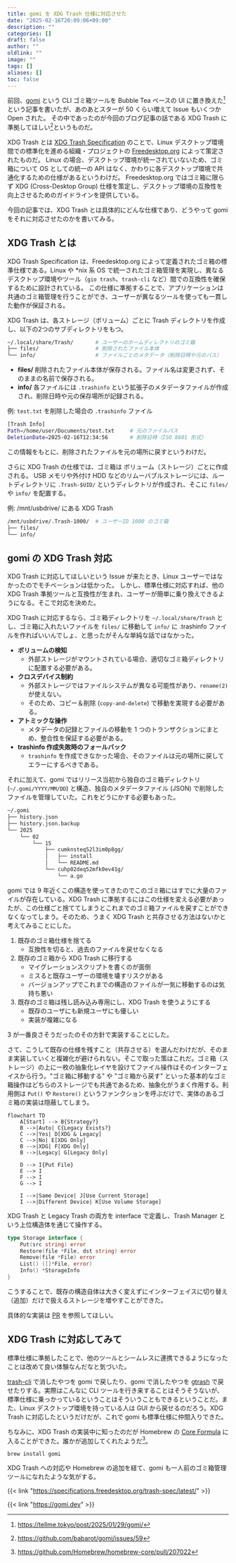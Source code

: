 ```yaml
---
title: gomi を XDG Trash 仕様に対応させた
date: "2025-02-16T20:09:06+09:00"
description: ""
categories: []
draft: false
author: ""
oldlink: ""
image: ""
tags: []
aliases: []
toc: false
---
```


前回、[gomi](https://gomi.dev) という CLI ゴミ箱ツールを Bubble Tea ベースの UI に置き換えた[^gomi-tea]という記事を書いたが、あのあとスターが 50 くらい増えて Issue もいくつか Open された。
その中であったのが今回のブログ記事の話である XDG Trash に準拠してほしい[^issue]というものだ。

[^gomi-tea]: https://tellme.tokyo/post/2025/01/29/gomi/
[^issue]: https://github.com/babarot/gomi/issues/59

XDG Trash とは [XDG Trash Specification](https://specifications.freedesktop.org/trash-spec/latest/) のことで、Linux デスクトップ環境間での標準化を進める組織・プロジェクトの [Freedesktop.org](https://www.freedesktop.org/wiki/) によって策定されたものだ。
Linux の場合、デスクトップ環境が統一されていないため、ゴミ箱について OS としての統一の API はなく、かわりに各デスクトップ環境で共通化するための仕様があるというわけだ。
Freedesktop.org ではゴミ箱に限らず XDG (Cross-Desktop Group) 仕様を策定し、デスクトップ環境の互換性を向上させるためのガイドラインを提供している。

今回の記事では、XDG Trash とは具体的にどんな仕様であり、どうやって gomi をそれに対応させたのかを書いてみる。

## XDG Trash とは

XDG Trash Specification は、Freedesktop.org によって定義されたゴミ箱の標準仕様である。Linux や *nix 系 OS で統一されたゴミ箱管理を実現し、異なるデスクトップ環境やツール（`gio trash`、`trash-cli` など）間での互換性を確保するために設計されている。
この仕様に準拠することで、アプリケーションは共通のゴミ箱管理を行うことができ、ユーザーが異なるツールを使っても一貫した動作が保証される。

XDG Trash は、各ストレージ（ボリューム）ごとに Trash ディレクトリを作成し、以下の2つのサブディレクトリをもつ。

```bash
~/.local/share/Trash/       # ユーザーのホームディレクトリのゴミ箱
├── files/                  # 削除されたファイル本体
└── info/                   # ファイルごとのメタデータ（削除日時や元のパス）
```

- **files/**
  削除されたファイル本体が保存される。ファイル名は変更されず、そのままの名前で保存される。
- **info/**
  各ファイルには `.trashinfo` という拡張子のメタデータファイルが作成され、削除日時や元の保存場所が記録される。

例: `test.txt` を削除した場合の `.trashinfo` ファイル

```bash
[Trash Info]
Path=/home/user/Documents/test.txt     # 元のファイルパス
DeletionDate=2025-02-16T12:34:56       # 削除日時（ISO 8601 形式）
```

この情報をもとに、削除されたファイルを元の場所に戻すというわけだ。

さらに XDG Trash の仕様では、ゴミ箱は ボリューム（ストレージ）ごとに作成される。
USB メモリや外付け HDD などのリムーバブルストレージには、ルートディレクトリに `.Trash-$UID/` というディレクトリが作成され、そこに `files/` や `info/` を配置する。

例: /mnt/usbdrive/ にある XDG Trash


```bash
/mnt/usbdrive/.Trash-1000/  # ユーザーID 1000 のゴミ箱
├── files/
└── info/
```

## gomi の XDG Trash 対応

XDG Trash に対応してほしいという Issue が来たとき、Linux ユーザーではなかったのでモチベーションは低かった。
しかし、標準仕様に対応すれば、他の XDG Trash 準拠ツールと互換性が生まれ、ユーザーが簡単に乗り換えできるようになる。そこで対応を決めた。

XDG Trash に対応するなら、ゴミ箱ディレクトリを `~/.local/share/Trash` とし、ゴミ箱に入れたいファイルを `files/` に移動して `info/` に .trashinfo ファイルを作ればいいんでしょ、と思ったがそんな単純な話ではなかった。

- **ボリュームの検知**
  - 外部ストレージがマウントされている場合、適切なゴミ箱ディレクトリに配置する必要がある。
- **クロスデバイス制約**
  - 外部ストレージではファイルシステムが異なる可能性があり、`rename(2)` が使えない。
  - そのため、コピー＆削除 (`copy-and-delete`) で移動を実現する必要がある。
- **アトミックな操作**
  - メタデータの記録とファイルの移動を 1 つのトランザクションにまとめ、整合性を保証する必要がある。
- **trashinfo 作成失敗時のフォールバック**
  - `trashinfo` を作成できなかった場合、そのファイルは元の場所に戻してエラーにするべきである。

それに加えて、gomi ではリリース当初から独自のゴミ箱ディレクトリ (`~/.gomi/YYYY/MM/DD`) と構造、独自のメタデータファイル (JSON) で削除したファイルを管理していた。これをどうにかする必要もあった。

```bash
~/.gomi
├── history.json
├── history.json.backup
└── 2025
    └── 02
        └── 15
            ├── cumknsteq52l3im0p8gg/
            │   ├── install
            │   └── README.md
            └── cuhp02deq52mfk0ev41g/
                └── a.go
```

gomi では 9 年近くこの構造を使ってきたのでこのゴミ箱にはすでに大量のファイルが存在している。XDG Trash に準拠するにはこの仕様を変える必要があったが、この仕様ごと捨ててしまうとこれまでのゴミ箱ファイルを戻すことができなくなってしまう。そのため、うまく XDG Trash と共存させる方法はないかと考えてみることにした。

1. 既存のゴミ箱仕様を捨てる
    - 互換性を切ると、過去のファイルを戻せなくなる
2. 既存のゴミ箱から XDG Trash に移行する
    - マイグレーションスクリプトを書くのが面倒
    - ミスると既存ユーザーの環境を壊すリスクがある
    - バージョンアップでこれまでの構造のファイルが一気に移動するのは気持ち悪い
3. 既存のゴミ箱は残し読み込み専用にし、XDG Trash を使うようにする
    - 既存のユーザにも新規ユーザにも優しい
    - 実装が複雑になる

3 が一番良さそうだったのその方針で実装することにした。

さて、こうして既存の仕様を残すこと（共存させる）を選んだわけだが、そのまま実装していくと複雑化が避けられない。そこで取った策はこれだ。ゴミ箱（ストレージ）の上に一枚の抽象化レイヤを設けてファイル操作はそのインターフェイスから行う。"ゴミ箱に移動する" や "ゴミ箱から戻す" といった基本的なゴミ箱操作はどちらのストレージでも共通であるため、抽象化がうまく作用する。利用側は `Put()` や `Restore()` というファンクションを呼ぶだけで、実体のあるゴミ箱の実装は隠蔽してしまう。

```mermaid
flowchart TD
    A[Start] --> B{Strategy?}
    B -->|Auto| C{Legacy Exists?}
    C -->|Yes| D[XDG & Legacy]
    C -->|No| E[XDG Only]
    B -->|XDG| F[XDG Only]
    B -->|Legacy| G[Legacy Only]

    D --> I{Put File}
    E --> I
    F --> I
    G --> I

    I -->|Same Device| J[Use Current Storage]
    I -->|Different Device| K[Use Volume Storage]
```

XDG Trash と Legacy Trash の両方を interface で定義し、Trash Manager という上位構造体を通じて操作する。

```go
type Storage interface {
    Put(src string) error
    Restore(file *File, dst string) error
    Remove(file *File) error
    List() ([]*File, error)
    Info() *StorageInfo
}
```

こうすることで、既存の構造自体は大きく変えずにインターフェイスに切り替え（追加）だけで扱えるストレージを増やすことができた。

具体的な実装は [PR](https://github.com/babarot/gomi/pull/69) を参照してほしい。

## XDG Trash に対応してみて

標準仕様に準拠したことで、他のツールとシームレスに連携できるようになったことは改めて良い体験なんだなと気づいた。

[trash-cli](https://github.com/andreafrancia/trash-cli) で消したやつを gomi で戻したり、gomi で消したやつを [gtrash](https://github.com/umlx5h/gtrash) で戻せたりする。実際はこんなに CLI ツールを行き来することはそうそうないが、標準仕様に乗っかっているということはそういうこともできるということだ。また、Linux デスクトップ環境を持っている人は GUI から戻せるのだろう。XDG Trash に対応したというだけだが、これで gomi も標準仕様に仲間入りできた。

ちなみに、XDG Trash の実装中に知ったのだが Homebrew の [Core Formula](https://formulae.brew.sh/formula/gomi) に入ることができた。誰かが追加してくれたようだ[^brew]。

```
brew install gomi
```

[^brew]: https://github.com/Homebrew/homebrew-core/pull/207022

XDG Trash への対応や Homebrew の追加を経て、gomi も一人前のゴミ箱管理ツールになれたような気がする。

{{< link "https://specifications.freedesktop.org/trash-spec/latest/" >}}

{{< link "https://gomi.dev" >}}
